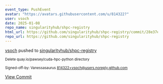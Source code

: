 ```yaml
---
event_type: PushEvent
avatar: "https://avatars.githubusercontent.com/u/814322?"
user: vsoch
date: 2025-01-08
repo_name: singularityhub/shpc-registry
html_url: https://github.com/singularityhub/shpc-registry/commit/28e37eb440c785c79f19d47872056876bede3b51
repo_url: https://github.com/singularityhub/shpc-registry
---
```


<a href='https://github.com/vsoch' target='_blank'>vsoch</a> pushed to <a href='https://github.com/singularityhub/shpc-registry' target='_blank'>singularityhub/shpc-registry</a>

<small>Delete quay.io/pawsey/cuda-hpc-python directory

Signed-off-by: Vanessasaurus <814322+vsoch@users.noreply.github.com></small>

<a href='https://github.com/singularityhub/shpc-registry/commit/28e37eb440c785c79f19d47872056876bede3b51' target='_blank'>View Commit</a>